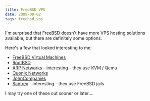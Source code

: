 ```yaml
---
title: FreeBSD VPS
date: 2009-09-02
tags: freebsd,vps
---
```

I'm surprised that FreeBSD doesn't have more VPS hosting solutions available, but there are definitely some options.

Here's a few that looked interesting to me:

* [FreeBSD Virtual Machines](http://bsdvm.com/main/infocenter/freebsdvps)
* [RootBSD](http://www.rootbsd.net/virtual-hosting/)
* [ARP Networks](http://www.arpnetworks.com/vps) - interesting - they use KVM / Qemu
* [Quonix Networks](http://www.quonix.net/products/vps.html)
* [JohnCompanies](http://www.johncompanies.com/jc_vps.html)
* [Santrex](https://www.santrex.net/vpshosting.php) - interesting - they use FreeBSD jails

I may try one of these out sooner or later....

